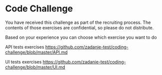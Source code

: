 # Code Challenge

You have received this challenge as part of the recruiting process. The contents of those exercises are confidential, so please do not distribute.

Based on your experience you can choose which exercise you want to do

API tests exercises
https://github.com/zadanie-test/coding-challenge/blob/master/API.md

UI tests exercises
https://github.com/zadanie-test/coding-challenge/blob/master/UI.md
